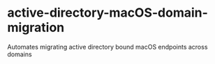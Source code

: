 # active-directory-macOS-domain-migration
Automates migrating active directory bound macOS endpoints across domains
